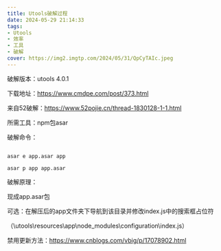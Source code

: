 ```yaml
---
title: Utools破解过程
date: 2024-05-29 21:14:33
tags: 
- Utools
- 效率
- 工具
- 破解
cover: https://img2.imgtp.com/2024/05/31/QpCyTAIc.jpeg
---
```

<!--more-->
破解版本：utools 4.0.1

下载地址：https://www.cmdpe.com/post/373.html

来自52破解：https://www.52pojie.cn/thread-1830128-1-1.html

所需工具：npm包asar

破解命令：

```

asar e app.asar app

asar p app app.asar

```

破解原理：

现成app.asar包

可选：在解压后的app文件夹下导航到该目录并修改index.js中的搜索框占位符

（\utools\resources\app\node_modules\configuration\index.js）

禁用更新方法：https://www.cnblogs.com/vbig/p/17078902.html